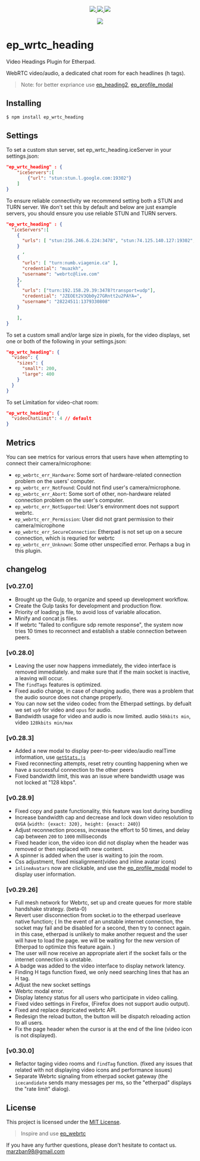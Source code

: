 <p align="center">

<a href="LICENSE">
<img src="https://img.shields.io/badge/License-MIT%202.0-blue.svg">
</a>

<a href="#">
<img src="https://img.shields.io/npm/v/ep_wrtc_heading">
</a>

<a href="#">
<img src="https://img.shields.io/npm/dt/ep_wrtc_heading">
</a>

</p>

<p align="center">
<a href="https://nodei.co/npm/ep_wrtc_heading/">
<img src="https://nodei.co/npm/ep_wrtc_heading.png">
</a>
</p>

# ep_wrtc_heading

Video Headings Plugin for Etherpad.

WebRTC video/audio, a dedicated chat room for each headlines (h tags).

> Note: for better expriance use [ep_heading2](https://github.com/ether/ep_headings2), [ep_profile_modal](https://github.com/samirsayyad/ep_profile_modal)

## Installing

```bash
$ npm install ep_wrtc_heading
```

## Settings

To set a custom stun server, set ep_wrtc_heading.iceServer in your settings.json:

```json
"ep_wrtc_heading" : {
    "iceServers":[
        {"url": "stun:stun.l.google.com:19302"}
    ]
}
```

To ensure reliable connectivity we recommend setting both a STUN and TURN server. We don't set this by default and below are just example servers, you should ensure you use reliable STUN and TURN servers.

```json
"ep_wrtc_heading" : {
  "iceServers":[
    {
      "urls": [ "stun:216.246.6.224:3478", "stun:74.125.140.127:19302", "stun:[2a00:1450:400c:c08::7f]:19302" ]
    }
      ,
    {
      "urls": [ "turn:numb.viagenie.ca" ],
      "credential": "muazkh",
      "username": "webrtc@live.com"
    },
    {
      "urls": ["turn:192.158.29.39:3478?transport=udp"],
      "credential": "JZEOEt2V3Qb0y27GRntt2u2PAYA=",
      "username": "28224511:1379330808"
    }

    ],
}
```

To set a custom small and/or large size in pixels, for the video displays, set one or both of the following in your settings.json:

```json
"ep_wrtc_heading": {
  "video": {
    "sizes": {
      "small": 200,
      "large": 400
    }
  }
}
```

To set Limitation for video-chat room:

```json
"ep_wrtc_heading": {
  "videoChatLimit": 4 // default
}
```

## Metrics

You can see metrics for various errors that users have when attempting to connect their camera/microphone:

- `ep_webrtc_err_Hardware`: Some sort of hardware-related connection problem on the users' computer.
- `ep_webrtc_err_NotFound`: Could not find user's camera/microphone.
- `ep_webrtc_err_Abort`: Some sort of other, non-hardware related connection problem on the user's computer.
- `ep_webrtc_err_NotSupported`: User's environment does not support webrtc.
- `ep_webrtc_err_Permission`: User did not grant permission to their camera/microphone
- `ep_webrtc_err_SecureConnection`: Etherpad is not set up on a secure connection, which is requried for webrtc
- `ep_webrtc_err_Unknown`: Some other unspecified error. Perhaps a bug in this plugin.

## changelog

### [v0.27.0]

- Brought up the Gulp, to organize and speed up development workflow.
- Create the Gulp tasks for development and production flow.
- Priority of loading js file, to avoid loss of variable allocation.
- Minify and concat js files.
- If webrtc "failed to configure sdp remote response", the system now tries 10 times to reconnect and establish a stable connection between peers.

### [v0.28.0]

- Leaving the user now happens immediately, the video interface is removed immediately. and make sure that if the main socket is inactive, a leaving will occur.
- The `findTags` features is optimized.
- Fixed audio change, in case of changing audio, there was a problem that the audio source does not change properly.
- You can now set the video codec from the Etherpad settings. by defualt we set `vp9` for video and `opus` for audio.
- Bandwidth usage for video and audio is now limited. audio `50kbits min`, video `128kbits min/max`

### [v0.28.3]

- Added a new modal to display peer-to-peer video/audio realTime information, use [`getStats.js`](https://github.com/muaz-khan/getStats)
- Fixed reconnecting attempts, reset retry counting happening when we have a successful connection to the other peers
- Fixed bandwidth limit, this was an issue where bandwidth usage was not locked at "128 kbps".

### [v0.28.9]
- Fixed copy and paste functionality, this feature was lost during bundling
- Increase bandwidth cap and decrease and lock down video resolution to `QVGA` (`width: {exact: 320}, height: {exact: 240}`)
- Adjust reconnection process, increase the effort to 50 times, and delay cap between `200` to `1000` milliseconds
- Fixed header icon, the video icon did not display when the header was removed or then replaced with new content.
- A spinner is added when the user is waiting to join the room.
- Css adjustment, fixed misalignment(video and inline avatar icons)
- `inlineAvatars` now are clickable, and use the [ep_profile_modal](https://github.com/samirsayyad/ep_profile_modal) model to display user information.

### [v0.29.26]
- Full mesh network for Webrtc, set up and create queues for more stable handshake strategy. (beta-0)
- Revert user disconnection from socket.io to the etherpad userleave native function; (
  In the event of an unstable internet connection, the socket may fail and be disabled for a second, then try to connect again. in this case, etherpad is unlikely to make another request and the user will have to load the page. we will be waiting for the new version of Etherpad to optimize this feature again.
)
- The user will now receive an appropriate alert if the socket fails or the internet connection is unstable.
- A badge was added to the video interface to display network latency.
- Finding H tags function fixed, we only need searching lines that has an H tag.
- Adjust the new socket settings
- Webrtc modal error.
- Display latency status for all users who participate in video calling.
- Fixed video settings in Firefox, (Firefox does not support audio output).
- Fixed and replace depricated webrtc API.
- Redesign the reload button, the button will be dispatch reloading action to all users.
- Fix the page header when the cursor is at the end of the line (video icon is not displayed).
### [v0.30.0]
- Refactor taging video rooms and `findTag` function. (fixed any issues that related with not displaying video icons and performance issues)
- Separate Webrtc signaling from etherpad socket gateway (the `icecandidate` sends many messages per ms, so the "etherpad" displays the "rate limit" dialog).

## License

This project is licensed under the [MIT License](./LICENSE).

> Inspire and use [ep_webrtc](https://github.com/ether/ep_webrtc)

If you have any further questions, please don’t hesitate to contact us.
<marzban98@gmail.com>
